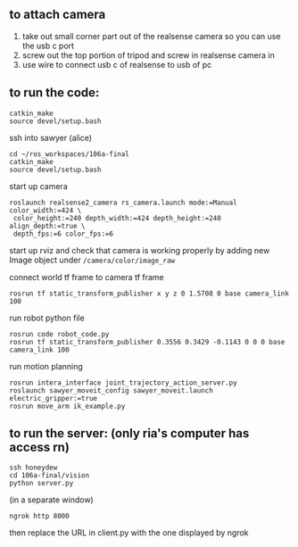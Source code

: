 ## to attach camera
1. take out small corner part out of the realsense camera so you can use the usb c port
2. screw out the top portion of tripod and screw in realsense camera in
3. use wire to connect usb c of realsense to usb of pc

## to run the code: 
```
catkin_make
source devel/setup.bash
```

ssh into sawyer (alice)
```
cd ~/ros_workspaces/106a-final
catkin_make
source devel/setup.bash
```

start up camera
```
roslaunch realsense2_camera rs_camera.launch mode:=Manual color_width:=424 \
 color_height:=240 depth_width:=424 depth_height:=240 align_depth:=true \
 depth_fps:=6 color_fps:=6
```
 start up rviz and check that camera is working properly by adding new Image object under `/camera/color/image_raw`

 connect world tf frame to camera tf frame
 ```
 rosrun tf static_transform_publisher x y z 0 1.5708 0 base camera_link 100
```

 run robot python file
```
rosrun code robot_code.py
rosrun tf static_transform_publisher 0.3556 0.3429 -0.1143 0 0 0 base camera_link 100
```

run motion planning
```
rosrun intera_interface joint_trajectory_action_server.py
roslaunch sawyer_moveit_config sawyer_moveit.launch electric_gripper:=true
rosrun move_arm ik_example.py
```

## to run the server: (only ria's computer has access rn)
```
ssh honeydew
cd 106a-final/vision
python server.py
```

(in a separate window)
```
ngrok http 8000
```

then replace the URL in client.py with the one displayed by ngrok
